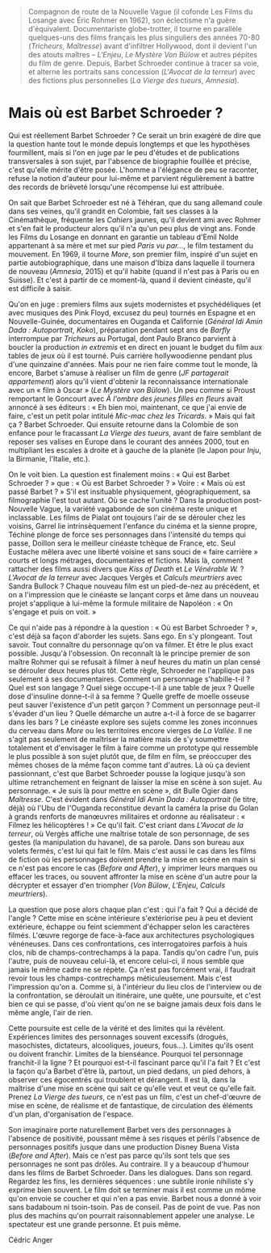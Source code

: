 > Compagnon de route de la Nouvelle Vague (il cofonde Les Films du Losange avec Éric Rohmer en 1962), son éclectisme n'a guère d'équivalent. Documentariste globe-trotter, il tourne en parallèle quelques-uns des films français les plus singuliers des années 70-80 (_Tricheurs_, _Maîtresse_) avant d'infiltrer Hollywood, dont il devient l'un des atouts maîtres – _L'Enjeu_, _Le Mystère Von Bülow_ et autres pépites du film de genre. Depuis, Barbet Schroeder continue à tracer sa voie, et alterne les portraits sans concession (_L'Avocat de la terreur_) avec des fictions plus personnelles (_La Vierge des tueurs_, _Amnesia_).

# Mais où est Barbet Schroeder ?

Qui est réellement Barbet Schroeder ? Ce serait un brin exagéré de dire que la question hante tout le monde depuis longtemps et que les hypothèses fourmillent, mais si l'on en juge par le peu d'études et de publications transversales à son sujet, par l'absence de biographie fouillée et précise, c'est qu'elle mérite d'être posée. L'homme a l'élégance de peu se raconter, refuse la notion d'auteur pour lui-même et parvient régulièrement à battre des records de brièveté lorsqu'une récompense lui est attribuée.

On sait que Barbet Schroeder est né à Téhéran, que du sang allemand coule dans ses veines, qu'il grandit en Colombie, fait ses classes à la Cinémathèque, fréquente les _Cahiers_ jaunes, qu'il devient ami avec Rohmer et s'en fait le producteur alors qu'il n'a qu'un peu plus de vingt ans. Fonde les Films du Losange en donnant en garantie un tableau d'Emil Nolde appartenant à sa mère et met sur pied _Paris vu par..._, le film testament du mouvement. En 1969, il tourne _More_, son premier film, inspiré d'un sujet en partie autobiographique, dans une maison d'Ibiza dans laquelle il tournera de nouveau (_Amnesia_, 2015) et qu'il habite (quand il n'est pas à Paris ou en Suisse). Et c'est à partir de ce moment-là, quand il devient cinéaste, qu'il est difficile à saisir.

Qu'on en juge : premiers films aux sujets modernistes et psychédéliques (et avec musiques des Pink Floyd, excusez du peu) tournés en Espagne et en Nouvelle-Guinée, documentaires en Ouganda et Californie (_Général Idi Amin Dada : Autoportrait_, _Koko_), préparation pendant sept ans de _Barfly_ interrompue par _Tricheurs_ au Portugal, dont Paulo Branco parvient à boucler la production _in extremis_ et en direct en jouant le budget du film aux tables de jeux où il est tourné. Puis carrière hollywoodienne pendant plus d'une quinzaine d'années. Mais pour ne rien faire comme tout le monde, là encore, Barbet s'amuse à réaliser un film de genre (_JF partagerait appartement_) alors qu'il vient d'obtenir la reconnaissance internationale avec un « film à Oscar » (_Le Mystère von Bülow_). Un peu comme si Proust remportant le Goncourt avec _À l'ombre des jeunes filles en fleurs_ avait annoncé à ses éditeurs : « Eh bien moi, maintenant, ce que j'ai envie de faire, c'est un petit polar intitulé _Mic-mac chez les Tricards_. » Mais qui fait ça ? Barbet Schroeder. Qui ensuite retourne dans la Colombie de son enfance pour le fracassant _La Vierge des tueurs_, avant de faire semblant de reposer ses valises en Europe dans le courant des années 2000, tout en multipliant les escales à droite et à gauche de la planète (le Japon pour _Inju_, la Birmanie, l'Italie, etc.).

On le voit bien. La question est finalement moins : « Qui est Barbet Schroeder ? » que : « Où est Barbet Schroeder ? » Voire : « Mais où est passé Barbet ? » S'il est insituable physiquement, géographiquement, sa filmographie l'est tout autant. Où se cache l'unité ? Dans la production post-Nouvelle Vague, la variété vagabonde de son cinéma reste unique et inclassable. Les films de Pialat ont toujours l'air de se dérouler chez les voisins, Garrel lie intrinsèquement l'enfance du cinéma et la sienne propre, Téchiné plonge de force ses personnages dans l'intensité du temps qui passe, Doillon sera le meilleur cinéaste tchèque de France, etc. Seul Eustache mêlera avec une liberté voisine et sans souci de « faire carrière » courts et longs métrages, documentaires et fictions. Mais là, comment rattacher des films aussi divers que _Kiss of Death_ et _Le Vénérable W._ ? _L'Avocat de la terreur_ avec Jacques Vergès et _Calculs meurtriers_ avec Sandra Bullock ? Chaque nouveau film est un pied-de-nez au précédent, et on a l'impression que le cinéaste se lançant corps et âme dans un nouveau projet s'applique à lui-même la formule militaire de Napoléon : « On s'engage et puis on voit. »

Ce qui n'aide pas à répondre à la question : « Où est Barbet Schroeder ? », c'est déjà sa façon d'aborder les sujets. Sans ego. En s'y plongeant. Tout savoir. Tout connaître du personnage qu'on va filmer. Et être le plus exact possible. Jusqu'à l'obsession. On reconnaît là le principe premier de son maître Rohmer qui se refusait à filmer à neuf heures du matin un plan censé se dérouler deux heures plus tôt. Cette règle, Schroeder ne l'applique pas seulement à ses documentaires. Comment un personnage s'habille-t-il ? Quel est son langage ? Quel siège occupe-t-il à une table de jeux ? Quelle dose d'insuline donne-t-il à sa femme ? Quelle greffe de moelle osseuse peut sauver l'existence d'un petit garçon ? Comment un personnage peut-il s'évader d'un lieu ? Quelle démarche un autre a-t-il à force de se bagarrer dans les bars ? Le cinéaste explore ses sujets comme les zones inconnues du cerveau dans _More_ ou les territoires encore vierges de _La Vallée_. Il ne s'agit pas seulement de maîtriser la matière mais de s'y soumettre totalement et d'envisager le film à faire comme un prototype qui ressemble le plus possible à son sujet plutôt que, de film en film, se préoccuper des mêmes choses de la même façon comme tant d'autres. Là où ça devient passionnant, c'est que Barbet Schroeder pousse la logique jusqu'à son ultime retranchement en feignant de laisser la mise en scène à son sujet. Au personnage. « Je suis là pour mettre en scène », dit Bulle Ogier dans _Maîtresse_. C'est évident dans _Général Idi Amin Dada : Autoportrait_ (le titre, déjà) où l'Ubu de l'Ouganda reconstitue devant la caméra la prise du Golan à grands renforts de manœuvres militaires et ordonne au réalisateur : « Filmez les hélicoptères ! » Ce qu'il fait. C'est criant dans _L'Avocat de la terreur_, où Vergès affiche une maîtrise totale de son personnage, de ses gestes (la manipulation du havane), de sa parole. Dans son bureau aux volets fermés, c'est lui qui fait le film. Mais c'est aussi le cas dans les films de fiction où les personnages doivent prendre la mise en scène en main si ce n'est pas encore le cas (_Before and After_), y imprimer leurs marques ou effacer les traces, ou souvent affronter la mise en scène d'un autre pour la décrypter et essayer d'en triompher (_Von Bülow_, _L'Enjeu_, _Calculs meurtriers_).

La question que pose alors chaque plan c'est : qui l'a fait ? Qui a décidé de l'angle ? Cette mise en scène intérieure s'extériorise peu à peu et devient extérieure, échappe ou feint sciemment d'échapper selon les caractères filmés. L'œuvre regorge de face-à-face aux architectures psychologiques vénéneuses. Dans ces confrontations, ces interrogatoires parfois à huis clos, nib de champs-contrechamps à la papa. Tandis qu'on cadre l'un, puis l'autre, puis de nouveau celui-là, et encore celui-ci, il nous semble que jamais le même cadre ne se répète. Ça n'est pas forcément vrai, il faudrait revoir tous les champs-contrechamps méticuleusement. Mais c'est l'impression qu'on a. Comme si, à l'intérieur du lieu clos de l'interview ou de la confrontation, se déroulait un itinéraire, une quête, une poursuite, et c'est bien ce qui se passe, d'où vient qu'on ne se baigne jamais deux fois dans le même angle, l'air de rien.

Cette poursuite est celle de la vérité et des limites qui la révèlent. Expériences limites des personnages souvent excessifs (drogués, masochistes, dictateurs, alcooliques, joueurs, fous...). Limites qu'ils osent ou doivent franchir. Limites de la bienséance. Pourquoi tel personnage franchit-il la ligne ? Et pourquoi est-t-il fascinant parce qu'il l'a fait ? Et c'est la façon qu'a Barbet d'être là, partout, un pied dedans, un pied dehors, à observer ces égocentrés qui troublent et dérangent. Il est là, dans la maîtrise d'une mise en scène qui sait ce qu'elle veut et veut ce qu'elle fait. Prenez _La Vierge des tueurs_, ce n'est pas un film, c'est un chef-d'œuvre de mise en scène, de réalisme et de fantastique, de circulation des éléments d'un plan, d'organisation de l'espace.

Son imaginaire porte naturellement Barbet vers des personnages à l'absence de positivité, poussant même à ses risques et périls l'absence de personnages positifs jusque dans une production Disney Buena Vista (_Before and After_). Mais ce n'est pas parce qu'ils sont tels que ses personnages ne sont pas drôles. Au contraire. Il y a beaucoup d'humour dans les films de Barbet Schroeder. Dans les dialogues. Dans son regard. Regardez les fins, les dernières séquences : une subtile ironie nihiliste s'y exprime bien souvent. Le film doit se terminer mais il est comme un môme qu'on envoie se coucher et qui n'en a pas envie. Barbet nous a donné à voir sans badaboum ni tsoin-tsoin. Pas de conseil. Pas de point de vue. Pas non plus des machins qu'on pourrait raisonnablement appeler une analyse. Le spectateur est une grande personne. Et puis même.

<div class="author">Cédric Anger</div>
